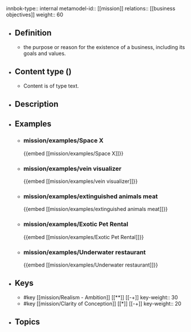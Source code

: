 innbok-type:: internal
metamodel-id:: [[mission]]
relations:: [[business objectives]]
weight:: 60

- ## Definition
  - the purpose or reason for the existence of a business, including its goals and values.
- ## Content type ()
  - Content is of type text.
  
- ## Description
- ## Examples
  - ### mission/examples/Space X
    {{embed [[mission/examples/Space X]]}}
  - ### mission/examples/vein visualizer
    {{embed [[mission/examples/vein visualizer]]}}
  - ### mission/examples/extinguished animals meat
    {{embed [[mission/examples/extinguished animals meat]]}}
  - ### mission/examples/Exotic Pet Rental
    {{embed [[mission/examples/Exotic Pet Rental]]}}
  - ### mission/examples/Underwater restaurant
    {{embed [[mission/examples/Underwater restaurant]]}}
  
- ## Keys
  - #key [[mission/Realism - Ambition]] [[**]] [[-+]]
    key-weight:: 30
  - #key [[mission/Clarity of Conception]] [[*]] [[-+]]
    key-weight:: 20
- ## Topics
  

